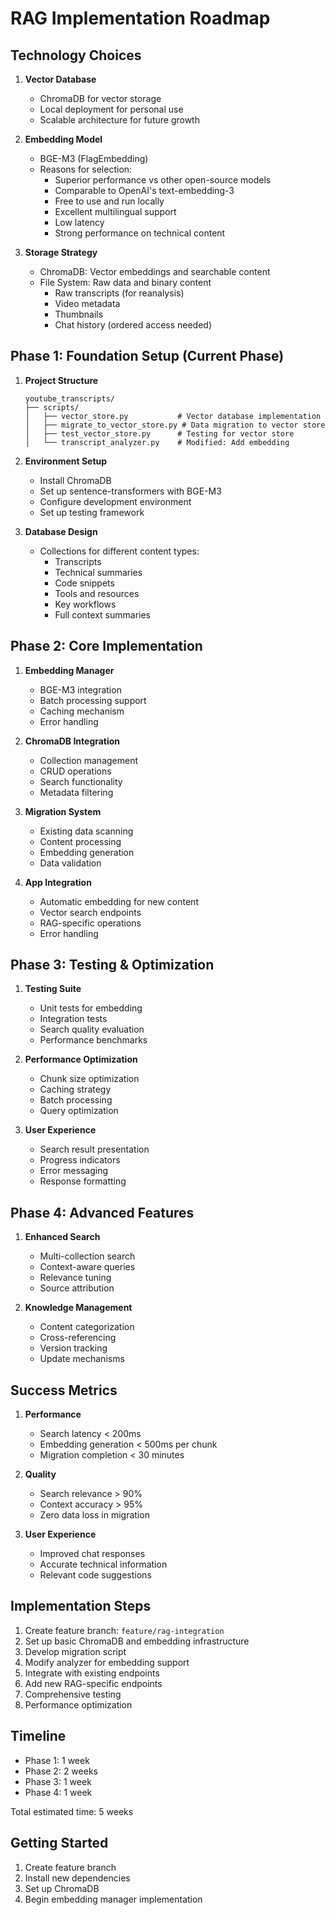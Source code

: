 # RAG Implementation Roadmap

## Technology Choices
1. **Vector Database**
   - ChromaDB for vector storage
   - Local deployment for personal use
   - Scalable architecture for future growth

2. **Embedding Model**
   - BGE-M3 (FlagEmbedding)
   - Reasons for selection:
     - Superior performance vs other open-source models
     - Comparable to OpenAI's text-embedding-3
     - Free to use and run locally
     - Excellent multilingual support
     - Low latency
     - Strong performance on technical content

3. **Storage Strategy**
   - ChromaDB: Vector embeddings and searchable content
   - File System: Raw data and binary content
     - Raw transcripts (for reanalysis)
     - Video metadata
     - Thumbnails
     - Chat history (ordered access needed)

## Phase 1: Foundation Setup (Current Phase)
1. **Project Structure**
   ```
   youtube_transcripts/
   ├── scripts/
   │   ├── vector_store.py           # Vector database implementation
   │   ├── migrate_to_vector_store.py # Data migration to vector store
   │   ├── test_vector_store.py      # Testing for vector store
   │   └── transcript_analyzer.py    # Modified: Add embedding
   ```

2. **Environment Setup**
   - Install ChromaDB
   - Set up sentence-transformers with BGE-M3
   - Configure development environment
   - Set up testing framework

3. **Database Design**
   - Collections for different content types:
     - Transcripts
     - Technical summaries
     - Code snippets
     - Tools and resources
     - Key workflows
     - Full context summaries

## Phase 2: Core Implementation
1. **Embedding Manager**
   - BGE-M3 integration
   - Batch processing support
   - Caching mechanism
   - Error handling

2. **ChromaDB Integration**
   - Collection management
   - CRUD operations
   - Search functionality
   - Metadata filtering

3. **Migration System**
   - Existing data scanning
   - Content processing
   - Embedding generation
   - Data validation

4. **App Integration**
   - Automatic embedding for new content
   - Vector search endpoints
   - RAG-specific operations
   - Error handling

## Phase 3: Testing & Optimization
1. **Testing Suite**
   - Unit tests for embedding
   - Integration tests
   - Search quality evaluation
   - Performance benchmarks

2. **Performance Optimization**
   - Chunk size optimization
   - Caching strategy
   - Batch processing
   - Query optimization

3. **User Experience**
   - Search result presentation
   - Progress indicators
   - Error messaging
   - Response formatting

## Phase 4: Advanced Features
1. **Enhanced Search**
   - Multi-collection search
   - Context-aware queries
   - Relevance tuning
   - Source attribution

2. **Knowledge Management**
   - Content categorization
   - Cross-referencing
   - Version tracking
   - Update mechanisms

## Success Metrics
1. **Performance**
   - Search latency < 200ms
   - Embedding generation < 500ms per chunk
   - Migration completion < 30 minutes

2. **Quality**
   - Search relevance > 90%
   - Context accuracy > 95%
   - Zero data loss in migration

3. **User Experience**
   - Improved chat responses
   - Accurate technical information
   - Relevant code suggestions

## Implementation Steps
1. Create feature branch: `feature/rag-integration`
2. Set up basic ChromaDB and embedding infrastructure
3. Develop migration script
4. Modify analyzer for embedding support
5. Integrate with existing endpoints
6. Add new RAG-specific endpoints
7. Comprehensive testing
8. Performance optimization

## Timeline
- Phase 1: 1 week
- Phase 2: 2 weeks
- Phase 3: 1 week
- Phase 4: 1 week

Total estimated time: 5 weeks

## Getting Started
1. Create feature branch
2. Install new dependencies
3. Set up ChromaDB
4. Begin embedding manager implementation 